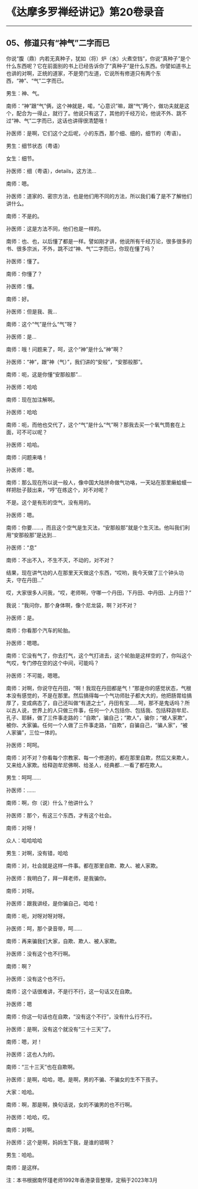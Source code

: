 # 《达摩多罗禅经讲记》第20卷录音

------

## 05、修道只有“神气”二字而已

你说“腹（鼎）内若无真种子，犹如（将）炉（水）火煮空铛”，你说“真种子”是个什么东西呢？它在前面别的书上已经告诉你了“真种子”是什么东西。你譬如道书上也讲的对啊，正统的道家，不是旁门左道，它说所有修道只有两个东西，“神”、“气”二字而已。

男生：神、气。

南师：“神”跟“气”俩，这个神就是，喏，“心意识”嘛，跟“气”两个，做功夫就是这个，配合为一得止，就行了。他说只有这了，其他的千经万论，他说不外、跳不过“神、气”二字而已，这话也讲得很清楚哦！

孙医师：是啊，它们这个之后呢，小的东西，那个细、细的，细节的（粤语）。

男生：细节状态（粤语）

女生：细节。

孙医师：细（粤语），details，这方法…

南师：嗯。

孙医师：道家的、密宗方法，也是他们用不同的方法，所以我们看了是不了解他们讲什么。

南师：不是的。

孙医师：这是方法不同，他们也是一样的。

南师：也、也，以后懂了都是一样。譬如刚才讲，他说所有千经万论，很多很多的书、很多宗派，不外，跳不过“神、气”二字而已，你现在懂了吗？

孙医师：懂了。

南师：你懂了？

孙医师：懂。

南师：好。

孙医师：但是我、我…

南师：这个“气”是什么“气”呀？

孙医师：是…

南师：哦！问题来了，呵，这个“神”是什么“神”啊？

孙医师：“神”，跟“神（气）”，我们讲的“安般”，“安那般那”。

南师：呃，这是你懂“安那般那”…

孙医师：哈哈

南师：现在加注解啊。

孙医师：哈哈

南师：呃，而他也交代了，这个“气”是什么“气”啊？那我去买一个氧气筒套在上面，可不可以呢？

孙医师：哈哈。

南师：问题来咯！

孙医师：嗯。

南师：那么现在所以说一般人，像中国大陆拼命做气功咯，一天站在那里癞蛤蟆一样把肚子鼓出来，“哼”在练这个，对不对呢？

不是。这个是有形的空气，没有用的。

孙医师：嗯。

南师：你要……，而且这个空气是生灭法，“安那般那”就是个生灭法。他叫我们利用“安那般那”是达到…

孙医师：“息”

南师：不出不入，不生不灭，不动的，对不对？

结果，现在讲气功的人在那里天天做这个东西，“哎哟，我今天做了三个钟头功夫，守在丹田…”

哎，大家很多人问我，“哎，老师啊，守哪一个丹田，下丹田、中丹田、上丹田？”

我说：“我问你，那个身体啊，像个尼龙袋，啊？对不对？

孙医师：是。

南师：你看那个汽车的轮胎。

孙医师：嗯嗯。

南师：它没有气了，你去打气，这个气打进去，这个轮胎是这样空的了，你叫这个气哎，专门停在空的这个中间，可能吗？

孙医师：不可能，嗯嗯。

南师：对啊，你说守在丹田，“啊！我现在丹田都是气！”那是你的感觉状态，气根本没有感觉的，不是在那里。然后搞得每一个气功师肚子都大大的，他把肠胃给搞厚了，变成病态了，自己还叫做“有道之士”，丹田有宝……呵，那不是鬼话吗？所以古人说，世界上的人只做三件事，任何一个人包括你、包括我、包括释迦牟尼、孔子、耶稣，做了三件事走路的：“自欺”，骗自己；“欺人”，骗你；“被人家欺”，被你、大家骗。任何一个人做了三件事走路，“自欺”，自骗自己，“骗人家”，“被人家骗”，三位一体的。

孙医师：呵呵。

南师：对不对？你看每个宗教家、每一个修道的，都在那里自欺，然后又来欺人，又来给人家欺。给释迦牟尼佛啊、给圣人，经典都…一看了都在欺人。

男生：呵呵……

孙医师：……

南师：啊，你（说）什么？他讲什么？

孙医师：那个，有这三个东西，才有这个社会。

南师：对呀！

众人：哈哈哈哈

男生：对啊，没有错，哈哈

南师：对，社会就是这样一件事。都在那里自欺、欺人、被人家欺。

孙医师：我明白了，拜一拜老师，是我骗你。

南师：对呀。

孙医师：跟我讲经，是你骗自己，哈哈！

南师：呃，对呀对呀对呀。

孙医师：呵，那个录音带，呵……

南师：再来骗我们大家，自欺、欺人、被人家欺。

孙医师：没有这个也不行啊。

南师：啊？

孙医师：没有这个也不行。

南师：这个话很难讲，不是行不行，这一句话又在自欺。

孙医师：嗯

南师：你这一句话也在自欺，“没有这个不行”，没有什么行不行。

孙医师：是啊，没有这个就没有“三十三天”了。

南师：嗯，对！

孙医师：这也人为的。

南师：“三十三天”也在自欺啊。

孙医师：是啊，哈哈，嗯。是啊，男的不骗、不骗女的生不下孩子。

大家：哈哈。

南师：啊，那是啊，换句话说，女的不骗男的也不行啊。

孙医师：哈哈，哎。

南师：对啊。

孙医师：这个是啊，妈妈生下我，是谁的错啊？

男生：哈哈。

南师：是这样。

注：本书根据南怀瑾老师1992年香港录音整理，定稿于2023年3月
